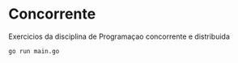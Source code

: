 # Concorrente
Exercicios da disciplina de Programaçao concorrente e distribuida

```
go run main.go
```
